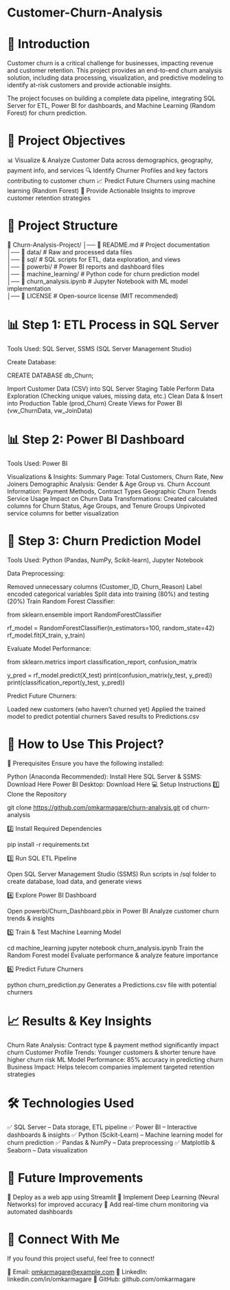 # Customer-Churn-Analysis

# 📖 Introduction
Customer churn is a critical challenge for businesses, impacting revenue and customer retention. This project provides an end-to-end churn analysis solution, including data processing, visualization, and predictive modeling to identify at-risk customers and provide actionable insights.

The project focuses on building a complete data pipeline, integrating SQL Server for ETL, Power BI for dashboards, and Machine Learning (Random Forest) for churn prediction.

# 🎯 Project Objectives

📊 Visualize & Analyze Customer Data across demographics, geography, payment info, and services
🔍 Identify Churner Profiles and key factors contributing to customer churn
📈 Predict Future Churners using machine learning (Random Forest)
🚀 Provide Actionable Insights to improve customer retention strategies 

# 📂 Project Structure

📁 Churn-Analysis-Project/
│── 📜 README.md               # Project documentation  
│── 📁 data/                   # Raw and processed data files  
│── 📁 sql/                    # SQL scripts for ETL, data exploration, and views  
│── 📁 powerbi/                # Power BI reports and dashboard files  
│── 📁 machine_learning/       # Python code for churn prediction model  
│── 📜 churn_analysis.ipynb    # Jupyter Notebook with ML model implementation  
│── 📜 LICENSE                 # Open-source license (MIT recommended) 

# 📊 Step 1: ETL Process in SQL Server
Tools Used: SQL Server, SSMS (SQL Server Management Studio)

Create Database:

CREATE DATABASE db_Churn;

Import Customer Data (CSV) into SQL Server Staging Table
Perform Data Exploration (Checking unique values, missing data, etc.)
Clean Data & Insert into Production Table (prod_Churn)
Create Views for Power BI (vw_ChurnData, vw_JoinData)

# 📊 Step 2: Power BI Dashboard
Tools Used: Power BI

Visualizations & Insights:
Summary Page: Total Customers, Churn Rate, New Joiners
Demographic Analysis: Gender & Age Group vs. Churn
Account Information: Payment Methods, Contract Types
Geographic Churn Trends
Service Usage Impact on Churn
Data Transformations:
Created calculated columns for Churn Status, Age Groups, and Tenure Groups
Unpivoted service columns for better visualization

# 🤖 Step 3: Churn Prediction Model
Tools Used: Python (Pandas, NumPy, Scikit-learn), Jupyter Notebook

Data Preprocessing:

Removed unnecessary columns (Customer_ID, Churn_Reason)
Label encoded categorical variables
Split data into training (80%) and testing (20%)
Train Random Forest Classifier:

from sklearn.ensemble import RandomForestClassifier

rf_model = RandomForestClassifier(n_estimators=100, random_state=42)
rf_model.fit(X_train, y_train)


Evaluate Model Performance:

from sklearn.metrics import classification_report, confusion_matrix

y_pred = rf_model.predict(X_test)
print(confusion_matrix(y_test, y_pred))
print(classification_report(y_test, y_pred))

Predict Future Churners:

Loaded new customers (who haven’t churned yet)
Applied the trained model to predict potential churners
Saved results to Predictions.csv

# 📌 How to Use This Project?
🔧 Prerequisites
Ensure you have the following installed:

Python (Anaconda Recommended): Install Here
SQL Server & SSMS: Download Here
Power BI Desktop: Download Here
💻 Setup Instructions
1️⃣ Clone the Repository

git clone https://github.com/omkarmagare/churn-analysis.git
cd churn-analysis

2️⃣ Install Required Dependencies

pip install -r requirements.txt

3️⃣ Run SQL ETL Pipeline

Open SQL Server Management Studio (SSMS)
Run scripts in /sql folder to create database, load data, and generate views

4️⃣ Explore Power BI Dashboard

Open powerbi/Churn_Dashboard.pbix in Power BI
Analyze customer churn trends & insights

5️⃣ Train & Test Machine Learning Model

cd machine_learning
jupyter notebook churn_analysis.ipynb
Train the Random Forest model
Evaluate performance & analyze feature importance

6️⃣ Predict Future Churners

python churn_prediction.py
Generates a Predictions.csv file with potential churners

# 📈 Results & Key Insights
Churn Rate Analysis: Contract type & payment method significantly impact churn
Customer Profile Trends: Younger customers & shorter tenure have higher churn risk
ML Model Performance: 85% accuracy in predicting churn
Business Impact: Helps telecom companies implement targeted retention strategies

# 🛠️ Technologies Used
✅ SQL Server – Data storage, ETL pipeline
✅ Power BI – Interactive dashboards & insights
✅ Python (Scikit-Learn) – Machine learning model for churn prediction
✅ Pandas & NumPy – Data preprocessing
✅ Matplotlib & Seaborn – Data visualization

# 📌 Future Improvements
🔹 Deploy as a web app using Streamlit
🔹 Implement Deep Learning (Neural Networks) for improved accuracy
🔹 Add real-time churn monitoring via automated dashboards

# 🔗 Connect With Me
If you found this project useful, feel free to connect!

📩 Email: omkarmagare@example.com
💼 LinkedIn: linkedin.com/in/omkarmagare
🚀 GitHub: github.com/omkarmagare
